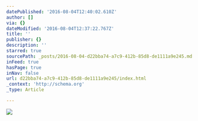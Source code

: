 ```yaml
---
datePublished: '2016-08-04T12:40:02.610Z'
author: []
via: {}
dateModified: '2016-08-04T12:37:22.767Z'
title: ''
publisher: {}
description: ''
starred: true
sourcePath: _posts/2016-08-04-d22bba74-a7c9-412b-85d8-de1111a9e245.md
inFeed: true
hasPage: true
inNav: false
url: d22bba74-a7c9-412b-85d8-de1111a9e245/index.html
_context: 'http://schema.org'
_type: Article

---
```

![](https://the-grid-user-content.s3-us-west-2.amazonaws.com/e1d23fef-1535-4245-84f7-81f90c2dcc97.jpg)